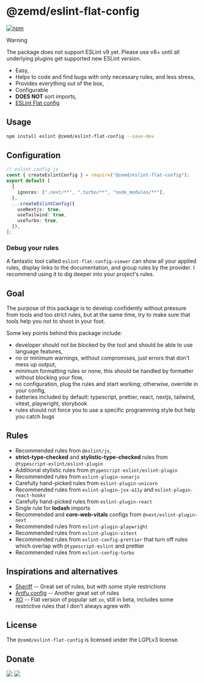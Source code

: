 # @zemd/eslint-flat-config

[![npm](https://img.shields.io/npm/v/@zemd/eslint-flat-config?color=0000ff&label=npm&labelColor=000)](https://npmjs.com/package/@zemd/eslint-flat-config)


> [!WARNING]
> The package does not support ESLint v9 yet. Please use v8+ until all underlying plugins get supported new ESLint version.


- Easy,
- Helps to code and find bugs with only necessary rules, and less stress,
- Provides everything out of the box,
- Configurable
- **DOES NOT** sort imports,
- [ESLint Flat config](https://eslint.org/docs/latest/use/configure/configuration-files-new)

## Usage

```sh
npm install eslint @zemd/eslint-flat-config --save-dev
```

## Configuration

```typescript
// eslint.config.js
const { createEslintConfig } = require("@zemd/eslint-flat-config");
export default [
  {
    ignores: [".next/**", ".turbo/**", "node_modules/**"],
  },
  ...createEslintConfig({
    useNextjs: true,
    useTailwind: true,
    useTurbo: true,
  }),
];
```

### Debug your rules

A fantastic tool called `eslint-flat-config-viewer` can show all your applied rules, display links to the documentation, and group rules by the provider. I recommend using it to dig deeper into your project's rules.

## Goal

The purpose of this package is to develop confidently without pressure from tools and too strict rules, but at the same time, try to make sure that tools help you not to shoot in your foot.

Some key points behind this package include:

- developer should not be blocked by the tool and should be able to use language features,
- no or minimum warnings, without compromises, just errors that don't mess up output,
- minimum formatting rules or none, this should be handled by formatter without blocking your flow,
- no configuration, plug the rules and start working; otherwise, override in your config,
- batteries included by default: typescript, prettier, react, nextjs, tailwind, vitest, playwright, storybook
- rules should not force you to use a specific programming style but help you catch bugs

## Rules

- Recommended rules from `@eslint/js`,
- **strict-type-checked** and **stylistic-type-checked** rules from `@typescript-eslint/eslint-plugin`
- Additional stylistic rules from `@typescript-eslint/eslint-plugin`
- Recommended rules from `eslint-plugin-sonarjs`
- Carefully hand-picked rules from `eslint-plugin-unicorn`
- Recommended rules from `eslint-plugin-jsx-a11y` and `eslint-plugin-react-hooks`
- Carefully hand-picked rules from `eslint-plugin-react`
- Single rule for **lodash** imports
- Recommended and **core-web-vitals** configs from `@next/eslint-plugin-next`
- Recommended rules from `eslint-plugin-playwright`
- Recommended rules from `eslint-plugin-vitest`
- Recommended rules from `eslint-config-prettier` that turn off rules which overlap with `@typescript-eslint` and prettier
- Recommended rules from `eslint-config-turbo`

## Inspirations and alternatives

 - [Sheriff](https://www.eslint-config-sheriff.dev/) -- Great set of rules, but with some style restrictions
 - [Antfu config](https://github.com/antfu/eslint-config) -- Another great set of rules
 - [XO](https://github.com/spence-s/flat-xo) -- Flat version of popular set `xo`, still in beta, includes some restrictive rules that I don't always agree with

 ## License

 The `@zemd/eslint-flat-config` is licensed under the LGPLv3 license.

## Donate 

[![](https://img.shields.io/badge/patreon-donate-yellow.svg)](https://www.patreon.com/red_rabbit)
[![](https://img.shields.io/static/v1?label=UNITED24&message=support%20Ukraine&color=blue)](https://u24.gov.ua/)

